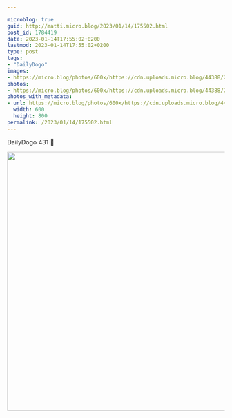 ```yaml
---

microblog: true
guid: http://matti.micro.blog/2023/01/14/175502.html
post_id: 1784419
date: 2023-01-14T17:55:02+0200
lastmod: 2023-01-14T17:55:02+0200
type: post
tags:
- "DailyDogo"
images:
- https://micro.blog/photos/600x/https://cdn.uploads.micro.blog/44388/2023/3ade6a450c.jpg
photos:
- https://micro.blog/photos/600x/https://cdn.uploads.micro.blog/44388/2023/3ade6a450c.jpg
photos_with_metadata:
- url: https://micro.blog/photos/600x/https://cdn.uploads.micro.blog/44388/2023/3ade6a450c.jpg
  width: 600
  height: 800
permalink: /2023/01/14/175502.html
---
```

DailyDogo 431 🐶

<img src="/media/uploads/2023/3ade6a450c.jpg" width="600" alt="" />
